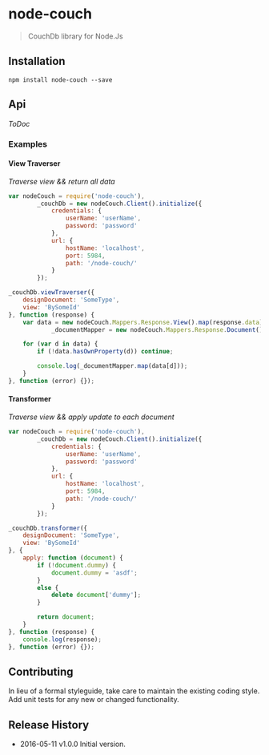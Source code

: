 # node-couch

> CouchDb library for Node.Js

## Installation
```shell
npm install node-couch --save
```

## Api
_ToDoc_

### Examples

#### View Traverser
_Traverse view && return all data_

```js
var nodeCouch = require('node-couch'),
		_couchDb = new nodeCouch.Client().initialize({
			credentials: {
				userName: 'userName',
				password: 'password'
			},
			url: {
				hostName: 'localhost',
				port: 5984,
				path: '/node-couch/'
			}
		});

_couchDb.viewTraverser({
	designDocument: 'SomeType',
	view: 'BySomeId'
}, function (response) {
	var data = new nodeCouch.Mappers.Response.View().map(response.data),
            _documentMapper = new nodeCouch.Mappers.Response.Document();

    for (var d in data) {
        if (!data.hasOwnProperty(d)) continue;

        console.log(_documentMapper.map(data[d]));
    }
}, function (error) {});
```

#### Transformer
_Traverse view && apply update to each document_

```js
var nodeCouch = require('node-couch'),
		_couchDb = new nodeCouch.Client().initialize({
			credentials: {
				userName: 'userName',
				password: 'password'
			},
			url: {
				hostName: 'localhost',
				port: 5984,
				path: '/node-couch/'
			}
		});

_couchDb.transformer({
	designDocument: 'SomeType',
	view: 'BySomeId'
}, {
	apply: function (document) {
        if (!document.dummy) {
            document.dummy = 'asdf';
        }
        else {
            delete document['dummy'];
        }

		return document;
	}
}, function (response) {
	console.log(response);
}, function (error) {});
```

## Contributing
In lieu of a formal styleguide, take care to maintain the existing coding style. Add unit tests for any new or changed functionality.

## Release History

 * 2016-05-11   v1.0.0   Initial version.
